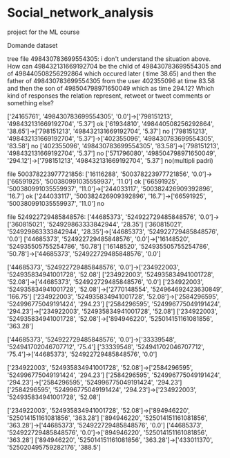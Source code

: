 # Social_network_analysis
project for the ML course


Domande dataset

tree file 498430783699554305:
i don't understand the situation above. How can 498432131669192704 be the child of 498430783699554305 and of 498440508256292864 which occured later ( time 38.65) and then the father of 498430783699554305 from the user 402355096 at time 83.58 and then the son of 498504798971650049 which as time 294.12? Which kind of responses the relation represent, retweet or tweet comments or something else? 
 
['24165761', '498430783699554305', '0.0']->['798151213', '498432131669192704', '5.37'] ok 
['61934810', '498440508256292864', '38.65']->['798151213', '498432131669192704', '5.37'] no
['798151213', '498432131669192704', '5.37']->['402355096', '498430783699554305', '83.58'] no
['402355096', '498430783699554305', '83.58']->['798151213', '498432131669192704', '5.37'] no
['571796080', '498504798971650049', '294.12']->['798151213', '498432131669192704', '5.37'] no(multipli padri)


file 500378223977721856:
['16116288', '500378223977721856', '0.0']->['66591925', '500380991035559937', '11.0'] ok
['66591925', '500380991035559937', '11.0']->['244033117', '500382426909392896', '16.7'] ok
['244033117', '500382426909392896', '16.7']->['66591925', '500380991035559937', '11.0'] no


file 524922729485848576:
['44685373', '524922729485848576', '0.0']->['360815021', '524929863333842944', '28.35']
['360815021', '524929863333842944', '28.35']->['44685373', '524922729485848576', '0.0']
['44685373', '524922729485848576', '0.0']->['16148520', '524935505755254786', '50.78']
['16148520', '524935505755254786', '50.78']->['44685373', '524922729485848576', '0.0']

['44685373', '524922729485848576', '0.0']->['234922003', '524935834941001728', '52.08']
['234922003', '524935834941001728', '52.08']->['44685373', '524922729485848576', '0.0']
['234922003', '524935834941001728', '52.08']->['2770148554', '524964692423630849', '166.75']
['234922003', '524935834941001728', '52.08']->['2584296595', '524996775049191424', '294.23']
['2584296595', '524996775049191424', '294.23']->['234922003', '524935834941001728', '52.08']
['234922003', '524935834941001728', '52.08']->['894946220', '525014151161081856', '363.28']

['44685373', '524922729485848576', '0.0']->['33339548', '524941702046707712', '75.4']
['33339548', '524941702046707712', '75.4']->['44685373', '524922729485848576', '0.0']

['234922003', '524935834941001728', '52.08']->['2584296595', '524996775049191424', '294.23']
['2584296595', '524996775049191424', '294.23']->['2584296595', '524996775049191424', '294.23']
['2584296595', '524996775049191424', '294.23']->['234922003', '524935834941001728', '52.08']

['234922003', '524935834941001728', '52.08']->['894946220', '525014151161081856', '363.28']
['894946220', '525014151161081856', '363.28']->['44685373', '524922729485848576', '0.0']
['44685373', '524922729485848576', '0.0']->['894946220', '525014151161081856', '363.28']
['894946220', '525014151161081856', '363.28']->['433011370', '525020495759282176', '388.5']

